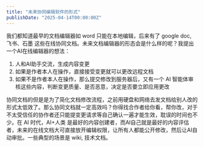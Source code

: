 ```yaml
---
title: "未来协同编辑软件的形式"
publishDate: "2025-04-14T00:00:00Z"
---
```


我们都知道最早的文档编辑器如 word 只能在本地编辑，后来有了 google doc, 飞书、石墨 这些在线协同文档。未来文档编辑器的形态会是什么样的呢？我提出一个AI在线编辑器的想法：

1. 人和AI助手交流，生成内容变更
2. 如果是作者本人在操作，直接接受变更就可以更改远程文档
3. 如果不是作者本人在操作，那么提交修改到服务器后，又有一个 AI 智能体审核这些内容，判断变更质量、是否恶意，决定是否要立即应用更改

协同文档的但是是为了简化文档修改流程，之前用硬盘和网络去发文档给别人改的形式太低效了。那么协同文档就一定高效吗？你得找合作者给你看，帮你改，对于不太受信任的协作者还只能提变更请求等自己确认一遍才能生效，耽误的时间也不少。在 AI 时代，AI+人类 是最好的内容创建者，而AI自己就是最好的内容评估者，未来的在线文档大可直接放开编辑权限，让所有人都能公开修改，然后让AI自动审批。一些典型的场景是 wiki, 技术文档。
